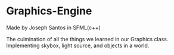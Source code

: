 # Graphics-Engine

Made by Joseph Santos in SFML(c++)

The culmination of all the things we learned in our Graphics class. Implementing skybox, light source, and objects in a world.
